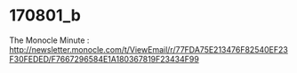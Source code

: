 # 170801_b

The Monocle Minute : http://newsletter.monocle.com/t/ViewEmail/r/77FDA75E213476F82540EF23F30FEDED/F7667296584E1A180367819F23434F99